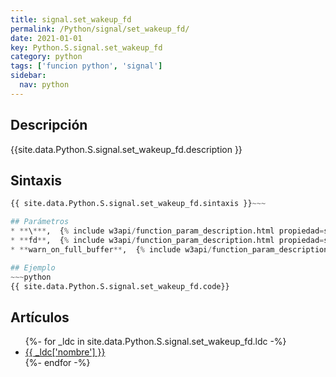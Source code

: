 ```yaml
---
title: signal.set_wakeup_fd
permalink: /Python/signal/set_wakeup_fd/
date: 2021-01-01
key: Python.S.signal.set_wakeup_fd
category: python
tags: ['funcion python', 'signal']
sidebar: 
  nav: python
---
```


## Descripción
{{site.data.Python.S.signal.set_wakeup_fd.description }}

## Sintaxis
~~~python
{{ site.data.Python.S.signal.set_wakeup_fd.sintaxis }}~~~

## Parámetros
* **\***,  {% include w3api/function_param_description.html propiedad=site.data.Python.S.signal.set_wakeup_fd valor="*" %}
* **fd**,  {% include w3api/function_param_description.html propiedad=site.data.Python.S.signal.set_wakeup_fd valor="fd" %}
* **warn_on_full_buffer**,  {% include w3api/function_param_description.html propiedad=site.data.Python.S.signal.set_wakeup_fd valor="warn_on_full_buffer" %}

## Ejemplo
~~~python
{{ site.data.Python.S.signal.set_wakeup_fd.code}}
~~~

## Artículos
<ul>
{%- for _ldc in site.data.Python.S.signal.set_wakeup_fd.ldc -%}
   <li>
       <a href="{{_ldc['url'] }}">{{ _ldc['nombre'] }}</a>
   </li>
{%- endfor -%}
</ul>
